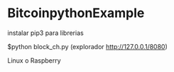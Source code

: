 # BitcoinpythonExample

instalar pip3 para librerias

$python block_ch.py (explorador http://127.0.0.1/8080)

Linux o Raspberry
